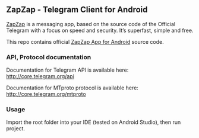 ## ZapZap - Telegram Client for Android

[ZapZap](http://zapzapbr.mobi) is a messaging app, based on the source code of the Official Telegram with a focus on speed and security. It’s superfast, simple and free.

This repo contains official [ZapZap App for Android](https://play.google.com/store/apps/details?id=org.telegram.messenger.erick) source code.

### API, Protocol documentation

Documentation for Telegram API is available here: http://core.telegram.org/api

Documentation for MTproto protocol is available here: http://core.telegram.org/mtproto

### Usage

Import the root folder into your IDE (tested on Android Studio), then run project.
